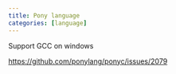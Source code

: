 ```yaml
---
title: Pony language
categories: [language]
---
```


Support GCC on windows

<https://github.com/ponylang/ponyc/issues/2079>
